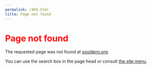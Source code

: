 ```yaml
---
permalink: /404.html
title: Page not found
---
```


# <span style="color:red">Page not found</span>

The requested page was not found at [souldern.org](https://souldern.org).

You can use the search box in the page head or consult [the site menu](/home/menu).

